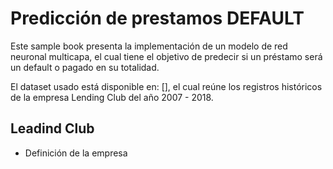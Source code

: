 # Predicción de prestamos DEFAULT

Este sample book presenta la implementación de un modelo de red neuronal multicapa, el cual tiene el objetivo de predecir si un préstamo será un default o pagado en su totalidad. 

El dataset usado está disponible en: [], el cual reúne los registros históricos de la empresa Lending Club del año 2007 - 2018. 


## **Leadind Club**

* Definición de la empresa

```{tableofcontents}
```

